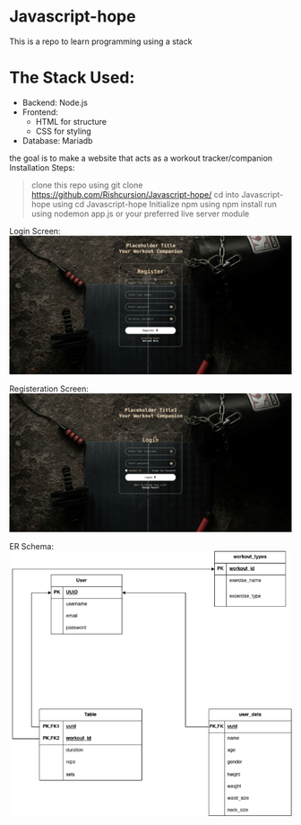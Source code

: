 # Javascript-hope

This is a repo to learn programming using a stack

# The Stack Used:

- Backend: Node.js
- Frontend:
  - HTML for structure
  - CSS for styling
- Database: Mariadb

the goal is to make a website that acts as a workout tracker/companion
Installation Steps:
> clone this repo using git clone https://github.com/Rishcursion/Javascript-hope/
> cd into Javascript-hope using cd Javascript-hope
> Initialize npm using npm install 
>run using nodemon app.js or your preferred live server module

Login Screen:
![Login Screen](https://github.com/Rishcursion/Javascript-hope/blob/main/public/images/Screenshot%202024-02-21%20at%2001-03-41%20Your%20Workout%20Companion.png)

Registeration Screen:
![Registeration Screen](https://github.com/Rishcursion/Javascript-hope/blob/main/public/images/Screenshot%202024-02-21%20at%2001-03-32%20Your%20Workout%20Companion.png)

ER Schema:  
![Trial Er Schema](https://github.com/Rishcursion/Javascript-hope/blob/main/public/images/istg.drawio.png)
